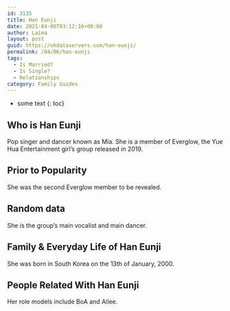 ```yaml
---
id: 3135
title: Han Eunji
date: 2021-04-06T03:12:16+00:00
author: Laima
layout: post
guid: https://ukdataservers.com/han-eunji/
permalink: /04/06/han-eunji
tags:
  - Is Married?
  - Is Single?
  - Relationships
category: Family Guides
---
```


* some text
{: toc}


## Who is Han Eunji
                  
                  
                  
Pop singer and dancer known as Mia. She is a member of Everglow, the Yue Hua Entertainment girl&#8217;s group released in 2019. 
                  
              
            
              
            
                
                
                
## Prior to Popularity
                  
                  
                  
She was the second Everglow member to be revealed. 
                  
              
            
              
            
                
                
                
## Random data
                  
                  
                  
She is the group&#8217;s main vocalist and main dancer. 
                  
              
            
              
            
                
                
                
## Family & Everyday Life of Han Eunji
                  
                  
                  
She was born in South Korea on the 13th of January, 2000. 
                  
              
            
              
            
                
                
                
## People Related With Han Eunji
                  
                  
                  
Her role models include BoA and Ailee.
                  
              
            
              
            
                
              
            
              
              
            
            
              
            
          
          
          